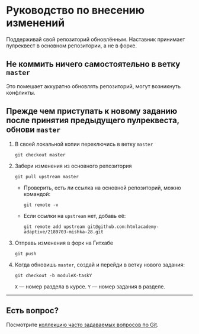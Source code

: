 # Руководство по внесению изменений

Поддерживай свой репозиторий обновлённым. Наставник принимает пулреквест в основном репозитории, а не в форке.

## Не коммить ничего самостоятельно в ветку `master`

Это помешает аккуратно обновлять репозиторий, могут возникнуть конфликты.

## Прежде чем приступать к новому заданию после принятия предыдущего пулреквеста, обнови `master`

1. В своей локальной копии переключись в ветку `master`

	```shell
	git checkout master
	```

2. Забери изменения из основного репозитория

	```shell
	git pull upstream master
	```

	* Проверить, есть ли ссылка на основной репозиторий, можно командой:

		```shell
		git remote -v
		```

	* Если ссылки на `upstream` нет, добавь её:

		```shell
		git remote add upstream git@github.com:htmlacademy-adaptive/2189703-mishka-28.git
		```

3. Отправь изменения в форк на Гитхабе

	```shell
	git push
	```

4. Когда обновишь `master`, создай и перейди в ветку нового задания:

	```shell
	git checkout -b moduleX-taskY
	```

	`X` — номер раздела в курсе.
	`Y` — номер задания в разделе.

---

## Есть вопрос?

Посмотрите [коллекцию часто задаваемых вопросов по Git](http://fПШirstaidgit.ru).
